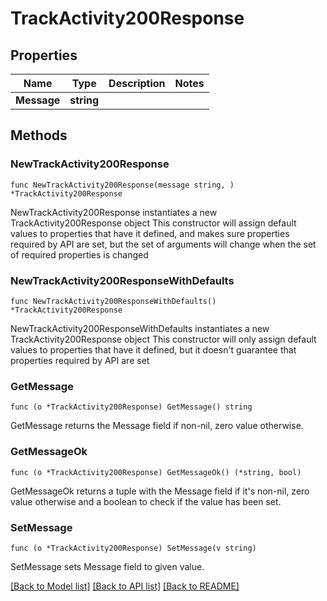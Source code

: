 # TrackActivity200Response

## Properties

Name | Type | Description | Notes
------------ | ------------- | ------------- | -------------
**Message** | **string** |  | 

## Methods

### NewTrackActivity200Response

`func NewTrackActivity200Response(message string, ) *TrackActivity200Response`

NewTrackActivity200Response instantiates a new TrackActivity200Response object
This constructor will assign default values to properties that have it defined,
and makes sure properties required by API are set, but the set of arguments
will change when the set of required properties is changed

### NewTrackActivity200ResponseWithDefaults

`func NewTrackActivity200ResponseWithDefaults() *TrackActivity200Response`

NewTrackActivity200ResponseWithDefaults instantiates a new TrackActivity200Response object
This constructor will only assign default values to properties that have it defined,
but it doesn't guarantee that properties required by API are set

### GetMessage

`func (o *TrackActivity200Response) GetMessage() string`

GetMessage returns the Message field if non-nil, zero value otherwise.

### GetMessageOk

`func (o *TrackActivity200Response) GetMessageOk() (*string, bool)`

GetMessageOk returns a tuple with the Message field if it's non-nil, zero value otherwise
and a boolean to check if the value has been set.

### SetMessage

`func (o *TrackActivity200Response) SetMessage(v string)`

SetMessage sets Message field to given value.



[[Back to Model list]](../README.md#documentation-for-models) [[Back to API list]](../README.md#documentation-for-api-endpoints) [[Back to README]](../README.md)


